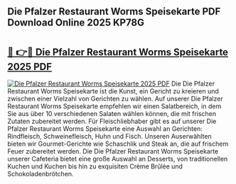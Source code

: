 ## Die Pfalzer Restaurant Worms Speisekarte PDF Download Online 2025 KP78G

# <h2><a href="http://gc8oo11.nevu.top/?p=Die+Pfalzer+Restaurant+Worms+Speisekarte">🔗 👉🔴 Die Pfalzer Restaurant Worms Speisekarte 2025 PDF</a></h2>

[![Die Pfalzer Restaurant Worms Speisekarte 2025 PDF](https://i.imgur.com/dBaPXMq.png)](http://gc8oo11.nevu.top/?p=Die+Pfalzer+Restaurant+Worms+Speisekarte)
Die Die Pfalzer Restaurant Worms Speisekarte ist die Kunst, ein Gericht zu kreieren und zwischen einer Vielzahl von Gerichten zu wählen. Auf unserer Die Pfalzer Restaurant Worms Speisekarte empfehlen wir einen Salatbereich, in dem Sie aus über 10 verschiedenen Salaten wählen können, die mit frischen Zutaten zubereitet werden. Für Fleischliebhaber gibt es auf unserer Die Pfalzer Restaurant Worms Speisekarte eine Auswahl an Gerichten: Rindfleisch, Schweinefleisch, Huhn und Fisch. Unseren Auserwählten bieten wir Gourmet-Gerichte wie Schaschlik und Steak an, die auf frischem Feuer zubereitet werden. Die Die Pfalzer Restaurant Worms Speisekarte unserer Cafeteria bietet eine große Auswahl an Desserts, von traditionellen Kuchen und Kuchen bis hin zu exquisiten Crème Brûlée und Schokoladenbrötchen.
